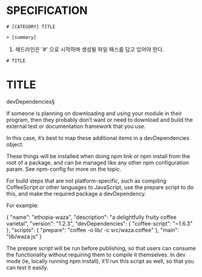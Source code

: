 # SPECIFICATION

```
# [CATEGORY] TITLE

> [summary]
```



1. 헤드라인은 '#' 으로 시작하며 생성될 파일 패스를 담고 있어야 한다.

```
# TITLE
```

# TITLE


devDependencies§

If someone is planning on downloading and using your module in their program, then they probably don’t want or need to download and build the external test or documentation framework that you use.

In this case, it’s best to map these additional items in a devDependencies object.

These things will be installed when doing npm link or npm install from the root of a package, and can be managed like any other npm configuration param. See npm-config for more on the topic.

For build steps that are not platform-specific, such as compiling CoffeeScript or other languages to JavaScript, use the prepare script to do this, and make the required package a devDependency.

For example:

{ "name": "ethopia-waza",
  "description": "a delightfully fruity coffee varietal",
  "version": "1.2.3",
  "devDependencies": {
    "coffee-script": "~1.6.3"
  },
  "scripts": {
    "prepare": "coffee -o lib/ -c src/waza.coffee"
  },
  "main": "lib/waza.js"
}

The prepare script will be run before publishing, so that users can consume the functionality without requiring them to compile it themselves. In dev mode (ie, locally running npm install), it’ll run this script as well, so that you can test it easily.
